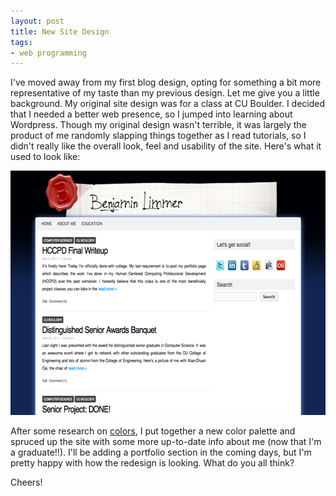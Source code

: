 ```yaml
---
layout: post
title: New Site Design
tags:
- web programming
---
```

I've moved away from my first blog design, opting for something a bit more representative of my taste than my previous design. Let me give you a little background. My original site design was for a class at CU Boulder. I decided that I needed a better web presence, so I jumped into learning about Wordpress. Though my original design wasn't terrible, it was largely the product of me randomly slapping things together as I read tutorials, so I didn't really like the overall look, feel and usability of the site. Here's what it used to look like:

<div class="center">
	<img src="/assets/images/posts/2011/05/old_design.png" width="616" height="391" alt="Screenshot of Previous Website Design">
</div>

After some research on [colors](http://www.colourlovers.com), I put together a new color palette and spruced up the site with some more up-to-date info about me (now that I'm a graduate!!). I'll be adding a portfolio section in the coming days, but I'm pretty happy with how the redesign is looking. What do you all think?

Cheers!  